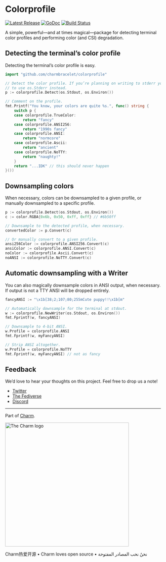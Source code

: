 # Colorprofile

<p>
    <a href="https://github.com/charmbracelet/colorprofile/releases"><img src="https://img.shields.io/github/release/charmbracelet/colorprofile.svg" alt="Latest Release"></a>
    <a href="https://pkg.go.dev/github.com/charmbracelet/colorprofile?tab=doc"><img src="https://godoc.org/github.com/charmbracelet/colorprofile?status.svg" alt="GoDoc"></a>
    <a href="https://github.com/charmbracelet/colorprofile/actions"><img src="https://github.com/charmbracelet/colorprofile/actions/workflows/build.yml/badge.svg" alt="Build Status"></a>
</p>

A simple, powerful—and at times magical—package for detecting terminal color
profiles and performing color (and CSI) degradation.

## Detecting the terminal’s color profile

Detecting the terminal’s color profile is easy.

```go
import "github.com/charmbracelet/colorprofile"

// Detect the color profile. If you’re planning on writing to stderr you'd want
// to use os.Stderr instead.
p := colorprofile.Detect(os.Stdout, os.Environ())

// Comment on the profile.
fmt.Printf("You know, your colors are quite %s.", func() string {
    switch p {
    case colorprofile.TrueColor:
        return "fancy"
    case colorprofile.ANSI256:
        return "1990s fancy"
    case colorprofile.ANSI:
        return "normcore"
    case colorprofile.Ascii:
        return "ancient"
    case colorprofile.NoTTY:
        return "naughty!"
    }
    return "...IDK" // this should never happen
}())
```

## Downsampling colors

When necessary, colors can be downsampled to a given profile, or manually
downsampled to a specific profile.

```go
p := colorprofile.Detect(os.Stdout, os.Environ())
c := color.RGBA{0x6b, 0x50, 0xff, 0xff} // #6b50ff

// Downsample to the detected profile, when necessary.
convertedColor := p.Convert(c)

// Or manually convert to a given profile.
ansi256Color := colorprofile.ANSI256.Convert(c)
ansiColor := colorprofile.ANSI.Convert(c)
noColor := colorprofile.Ascii.Convert(c)
noANSI := colorprofile.NoTTY.Convert(c)
```

## Automatic downsampling with a Writer

You can also magically downsample colors in ANSI output, when necessary. If
output is not a TTY ANSI will be dropped entirely.

```go
fancyANSI := "\x1b[38;2;107;80;255mCute puppy!!\x1b[m"

// Automatically downsample for the terminal at stdout.
w := colorprofile.NewWriter(os.Stdout, os.Environ())
fmt.Fprintf(w, fancyANSI)

// Downsample to 4-bit ANSI.
w.Profile = colorprofile.ANSI
fmt.Fprintf(w, myFancyANSI)

// Strip ANSI altogether.
w.Profile = colorprofile.NoTTY
fmt.Fprintf(w, myFancyANSI) // not as fancy
```

## Feedback

We’d love to hear your thoughts on this project. Feel free to drop us a note!

- [Twitter](https://twitter.com/charmcli)
- [The Fediverse](https://mastodon.social/@charmcli)
- [Discord](https://charm.sh/chat)

---

Part of [Charm](https://charm.sh).

<a href="https://charm.sh/"><img alt="The Charm logo" src="https://stuff.charm.sh/charm-badge.jpg" width="400"></a>

Charm热爱开源 • Charm loves open source • نحنُ نحب المصادر المفتوحة
